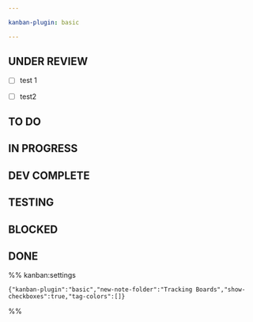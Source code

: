 ```yaml
---

kanban-plugin: basic

---
```


## UNDER REVIEW

- [ ] test 1
- [ ] test2


## TO DO



## IN PROGRESS



## DEV COMPLETE



## TESTING



## BLOCKED



## DONE





%% kanban:settings
```
{"kanban-plugin":"basic","new-note-folder":"Tracking Boards","show-checkboxes":true,"tag-colors":[]}
```
%%
